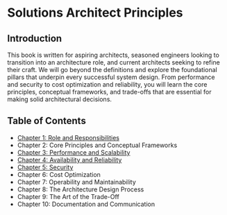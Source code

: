 # Solutions Architect Principles
## Introduction
This book is written for aspiring architects, seasoned engineers looking to transition into an architecture role, and current architects seeking to refine their craft. We will go beyond the definitions and explore the foundational pillars that underpin every successful system design. From performance and security to cost optimization and reliability, you will learn the core principles, conceptual frameworks, and trade-offs that are essential for making solid architectural decisions.

## Table of Contents
- [Chapter 1: Role and Responsibilities](01-Role-and-Responsibilities)
- Chapter 2: Core Principles and Conceptual Frameworks
- [Chapter 3: Performance and Scalability](03-Performance-and-Scalability)
- [Chapter 4: Availability and Reliability](04-Availability-and-Reliability)
- [Chapter 5: Security](05-Security)
- Chapter 6: Cost Optimization
- Chapter 7: Operability and Maintainability
- Chapter 8: The Architecture Design Process
- Chapter 9: The Art of the Trade-Off
- Chapter 10: Documentation and Communication
